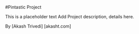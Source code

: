#Pintastic Project

This is a placeholder text
Add Project description, details here.

By [Akash Trivedi] [akasht.com]
